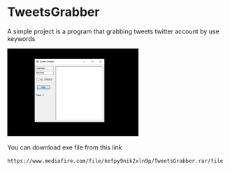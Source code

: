 # TweetsGrabber
A simple project is a program that grabbing tweets twitter account by use keywords

<div>
<img src="https://github.com/TNAlotaibi/TweetsGrabber/blob/master/pic.png" width="300">
</div>

You can download exe file from this link
```
https://www.mediafire.com/file/kefpy9nik2xln9p/TweetsGrabber.rar/file
```
